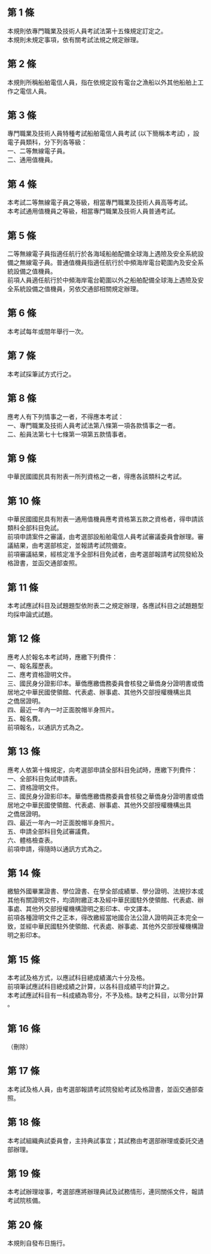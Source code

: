第 1 條
-------
本規則依專門職業及技術人員考試法第十五條規定訂定之。              
本規則未規定事項，依有關考試法規之規定辦理。

第 2 條
-------
本規則所稱船舶電信人員，指在依規定設有電台之漁船以外其他船舶上工  
作之電信人員。

第 3 條
-------
專門職業及技術人員特種考試船舶電信人員考試 (以下簡稱本考試) ，設  
電子員類科，分下列各等級：                                        
一、二等無線電子員。                                              
二、通用值機員。

第 4 條
-------
本考試二等無線電子員之等級，相當專門職業及技術人員高等考試。   
本考試通用值機員之等級，相當專門職業及技術人員普通考試。

第 5 條
-------
二等無線電子員指適任航行於各海域船舶配備全球海上遇險及安全系統設  
備之無線電子員。普通值機員指適任航行於中頻海岸電台範圍內及安全系  
統設備之值機員。                                                  
前項人員適任航行於中頻海岸電台範圍以外之船舶配備全球海上遇險及安  
全系統設備之值機員，另依交通部相關規定辦理。

第 6 條
-------
本考試每年或間年舉行一次。

第 7 條
-------
本考試採筆試方式行之。

第 8 條
-------
應考人有下列情事之一者，不得應本考試：                    
一、專門職業及技術人員考試法第八條第一項各款情事之一者。  
二、船員法第七十七條第一項第五款情事者。

第 9 條
-------
中華民國國民具有附表一所列資格之一者，得應各該類科之考試。

第 10 條
--------
中華民國國民具有附表一通用值機員應考資格第五款之資格者，得申請該  
類科全部科目免試。                                                
前項申請案件之審議，由考選部設船舶電信人員考試審議委員會辦理。審  
議結果，由考選部核定，並報請考試院備查。                          
前項審議結果，經核定准予全部科目免試者，由考選部報請考試院發給及  
格證書，並函交通部查照。

第 11 條
--------
本考試應試科目及試題題型依附表二之規定辦理，各應試科目之試題題型  
均採申論式試題。

第 12 條
--------
應考人於報名本考試時，應繳下列費件：                              
一、報名履歷表。                                                  
二、應考資格證明文件。                                            
三、國民身分證影印本。華僑應繳僑務委員會核發之華僑身分證明書或僑  
    居地之中華民國使領館、代表處、辦事處、其他外交部授權機構出具  
    之僑居證明。                                                  
四、最近一年內一吋正面脫帽半身照片。                              
五、報名費。                                                      
前項報名，以通訊方式為之。

第 13 條
--------
應考人依第十條規定，向考選部申請全部科目免試時，應繳下列費件：    
一、全部科目免試申請表。                                          
二、資格證明文件。                                                
三、國民身分證影印本。華僑應繳僑務委員會核發之華僑身分證明書或僑  
    居地之中華民國使領館、代表處、辦事處、其他外交部授權機構出具  
    之僑居證明。                                                  
四、最近一年內一吋正面脫帽半身照片。                              
五、申請全部科目免試審議費。                                      
六、體格檢查表。                                                  
前項申請，得隨時以通訊方式為之。

第 14 條
--------
繳驗外國畢業證書、學位證書、在學全部成績單、學分證明、法規抄本或  
其他有關證明文件，均須附繳正本及經中華民國駐外使領館、代表處、辦  
事處、其他外交部授權機構證明之影印本、中文譯本。                  
前項各種證明文件之正本，得改繳經當地國合法公證人證明與正本完全一  
致，並經中華民國駐外使領館、代表處、辦事處、其他外交部授權機構證  
明之影印本。

第 15 條
--------
本考試及格方式，以應試科目總成績滿六十分及格。                    
前項筆試應試科目總成績之計算，以各科目成績平均計算之。            
本考試應試科目有一科成績為零分，不予及格。缺考之科目，以零分計算  
。

第 16 條
--------
（刪除）

第 17 條
--------
本考試及格人員，由考選部報請考試院發給考試及格證書，並函交通部查  
照。

第 18 條
--------
本考試組織典試委員會，主持典試事宜；其試務由考選部辦理或委託交通  
部辦理。

第 19 條
--------
本考試辦理竣事，考選部應將辦理典試及試務情形，連同關係文件，報請  
考試院核備。

第 20 條
--------
本規則自發布日施行。

